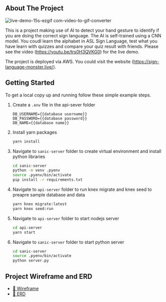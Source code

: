 ## About The Project

![live-demo-15s-ezgif com-video-to-gif-converter](https://github.com/user-attachments/assets/b0a5d3ac-bfe2-4e5c-b4e4-716154deaa8c)

This is a project making use of AI to detect your hand gesture to identify if you are doing the correct sign language. The AI is self-trained using a CNN model. You coudl learn the alphabet in ASL Sign Language, test what you have learn with quizzes and compare your quiz result with friends. Please see the video (https://youtu.be/trs0H3QVKG0) for the live demo.

The project is deployed via AWS. You could visit the website (https://sign-language-monster.live/).

<!-- GETTING STARTED -->
## Getting Started
To get a local copy up and running follow these simple example steps.
1. Create a `.env` file in the api-sever folder
   
    ```dosini
    DB_USERNAME={{database username}}
    DB_PASSWORD={{database password}}
    DB_NAME={{database name}}
    ```
2. Install yarn packages
    ```sh
    yarn install 
    ```
3. Navigate to `sanic-server` folder to create virtual environment and install python libraries
   ```sh
   cd sanic-server
   python -m venv .pyenv
   source .pyenv/bin/activate
   pip install -r requirements.txt
   ```
5. Navigate to `api-server` folder to run knex migrate and knex seed to preapre sample database and data
   ```sh
   yarn knex migrate:latest
   yarn knex seed:run
   ```
   
4. Navigate to `api-server` folder to start nodejs server
   ```sh
   cd api-server
   yarn start
   ```
5. Navigate to `sanic-server` folder to start python server
   ```sh
   cd sanic-server
   source .pyenv/bin/activate
   python server.py
   ```
   
## Project Wireframe and ERD
* [🌱 Wireframe](https://www.figma.com/design/671ca3E7lMBJzeiaYuMLC9/Sign-Language-Project---2024.05?node-id=0-1&t=bm7hyiFPYAE5og9K-0)
* [📖 ERD](https://drawsql.app/teams/anna-37/diagrams/sign-language-games)
